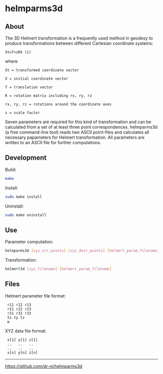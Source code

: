 # helmparms3d

## About

The 3D Helmert transformation is a frequently used method in geodesy
to produce transformations between different Cartesian coordinate systems:
```
Xt=T+sRX (1)
```

where
```
Xt = transformed coordinate vector

X = initial coordinate vector

T = translation vector

R = rotation matrix including rx, ry, rz

rx, ry, rz = rotations around the coordinate axes

s = scale factor
```

Seven parameters are required for this kind of transformation
and can be calculated from a set of at least three point correspondences.
helmparms3d (a free command-line tool) reads two ASCII point-files and
calculates all necessary papameters for Helmert transformation.
All parameters are written to an ASCII file for further computations.

## Development

Build:
```sh
make
```

Install:
```sh
sudo make install
```

Uninstall:
```sh
sudo make uninstall
```

## Use

Parameter computation:
```sh
helmparms3d [xyz_src_points] [xyz_dest_points] [helmert_param_filename]
```

Transformation:
```sh
helmert3d [xyz_filename] [helmert_param_filename]
```

## Files

Helmert parameter file format:
```
 r11 r12 r13
 r21 r22 r23
 r31 r32 r33
 tx ty tz
 m
```

XYZ data file format:
```
 x[1] y[1] z[1]
 ..   ..   ..
 ..   ..   ..
 x[n] y[n] z[n]
```

----

https://github.com/dr-ni/helmparms3d

